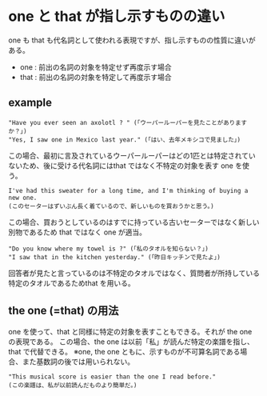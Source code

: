 # one と that が指し示すものの違い

one も that も代名詞として使われる表現ですが、指し示すものの性質に違いがある。

- one  : 前出の名詞の対象を特定せず再度示す場合
- that : 前出の名詞の対象を特定して再度示す場合

## example

```text
"Have you ever seen an axolotl ? " (「ウーパールーパーを見たことがありますか？」)
"Yes, I saw one in Mexico last year." (「はい、去年メキシコで見ました」)
```

この場合、最初に言及されているウーパールーパーはどの1匹とは特定されていないため、後に受ける代名詞にはthat ではなく不特定の対象を表す one を使う。

```text
I've had this sweater for a long time, and I'm thinking of buying a new one.
(このセーターはずいぶん長く着ているので、新しいものを買おうかと思う。)
```

この場合、買おうとしているのはすでに持っている古いセーターではなく新しい別物であるため that ではなく one が適当。

```text
"Do you know where my towel is ?" (「私のタオルを知らない？」)
"I saw that in the kitchen yesterday." (「昨日キッチンで見たよ」)
```

回答者が見たと言っているのは不特定のタオルではなく、質問者が所持している特定のタオルであるためthat を用いる。

## the one (=that) の用法

one を使って、that と同様に特定の対象を表すこともできる。それが the one の表現である。
この場合、the one は以前「私」が読んだ特定の楽譜を指し、that で代替できる。
※one, the one ともに、示すものが不可算名詞である場合、また基数詞の後では用いられない。

```text
"This musical score is easier than the one I read before."
(この楽譜は、私が以前読んだものより簡単だ。)
```

